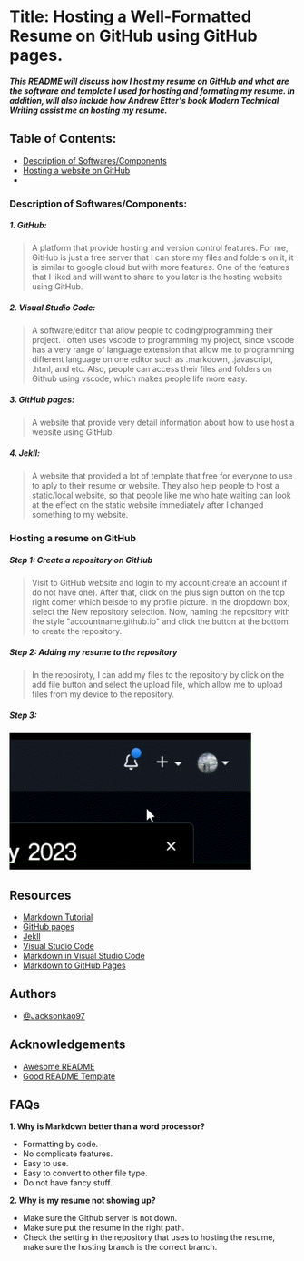 # Title: Hosting a Well-Formatted Resume on GitHub using GitHub pages.

##### This README will discuss how I host my resume on GitHub and what are the software and template I used for hosting and formating my resume. In addition, will also include how _Andrew Etter's book Modern Technical Writing_ assist me on hosting my resume.

## Table of Contents:
- [Description of Softwares/Components](#description-of-softwarescomponents)
- [Hosting a website on GitHub](#hosting-a-website-on-github)
- []()

### Description of Softwares/Components:
##### 1. GitHub:
   > A platform that provide hosting and version control features. For me, GitHub is just a free server that I can store my files and folders on it, it is similar to google cloud but with more features. One of the features that I liked and will want to share to you later is the hosting website using GitHub.
##### 2. Visual Studio Code:
   > A software/editor that allow people to coding/programming their project. I often uses vscode to programming my project, since vscode has a very range of language extension that allow me to programming different language on one editor such as .markdown, .javascript, .html, and etc. Also, people can access their files and folders on Github using vscode, which makes people life more easy.
##### 3. GitHub pages:
   > A website that provide very detail information about how to use host a website using GitHub.
##### 4. Jekll:
   > A website that provided a lot of template that free for everyone to use to aply to their resume or website. They also help people to host a static/local website, so that people like me who hate waiting can look at the effect on the static website immediately after I changed something to my website.

### Hosting a resume on GitHub
##### Step 1: Create a repository on GitHub
   >Visit to GitHub website and login to my account(create an account if do not have one). After that, click on the plus sign button on the top right corner which beisde to my profile picture. In the dropdown box, select the New repository selection. Now, naming the repository with the style "accountname.github.io" and click the button at the bottom to create the repository.
   <!--Will add image and GIF here-->
##### Step 2: Adding my resume to the repository
   >In the reposiroty, I can add my files to the repository by click on the add file button and select the upload file, which allow me to upload files from my device to the repository.
##### Step 3: 
![](./Material/Gif/createRepo_p1.gif)


## Resources

- [Markdown Tutorial](https://www.markdowntutorial.com/)
- [GitHub pages](https://pages.github.com/)
- [Jekll](https://jekyllrb.com/)
- [Visual Studio Code](https://code.visualstudio.com/)
- [Markdown in Visual Studio Code](https://code.visualstudio.com/docs/languages/markdown)
- [Markdown to GitHub Pages](https://nicolas-van.github.io/easy-markdown-to-github-pages/)

## Authors

- [@Jacksonkao97](https://github.com/Jacksonkao97)

## Acknowledgements

- [Awesome README](https://github.com/matiassingers/awesome-readme)
- [Good README Template](https://github.com/PurpleBooth/a-good-readme-template)

## FAQs

**1. Why is Markdown better than a word processor?**
   - Formatting by code.
   - No complicate features.
   - Easy to use.
   - Easy to convert to other file type.
   - Do not have fancy stuff.

**2. Why is my resume not showing up?**
   - Make sure the Github server is not down.
   - Make sure put the resume in the right path.
   - Check the setting in the repository that uses to hosting the resume, make sure the hosting branch is the correct branch.